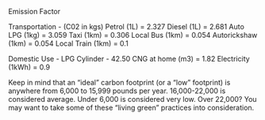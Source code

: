 Emission Factor

Transportation - (C02 in kgs)
Petrol (1L) = 2.327
Diesel (1L) = 2.681
Auto LPG (1kg) = 3.059
Taxi (1km) = 0.306
Local Bus (1km) = 0.054
Autorickshaw (1km) = 0.054
Local Train (1km) = 0.1

Domestic Use -
LPG Cylinder - 42.50
CNG at home (m3) = 1.82
Electricity (1kWh) = 0.9

Keep in mind that an “ideal” carbon footprint (or a “low” footprint) is anywhere from 6,000 to 15,999 pounds per year. 16,000-22,000 is considered average. Under 6,000 is considered very low. Over 22,000? You may want to take some of these “living green” practices into consideration.